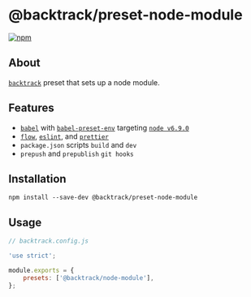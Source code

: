 # @backtrack/preset-node-module

[![npm](https://img.shields.io/npm/v/@backtrack/preset-node-module.svg?label=npm%20version)](https://www.npmjs.com/package/@backtrack/preset-node-module)

## About

[`backtrack`](https://github.com/chrisblossom/backtrack) preset that sets up a node module.

## Features

*   [`babel`](https://babeljs.io/) with [`babel-preset-env`](https://babeljs.io/docs/plugins/preset-env/) targeting [`node v6.9.0`](./files/babelrc.js)
*   [`flow`](https://flow.org/), [`eslint`](https://eslint.org/), and [`prettier`](https://prettier.io)
*   `package.json` scripts `build` and `dev`
*   `prepush` and `prepublish` `git hooks`

## Installation

`npm install --save-dev @backtrack/preset-node-module`

## Usage

```js
// backtrack.config.js

'use strict';

module.exports = {
    presets: ['@backtrack/node-module'],
};
```
